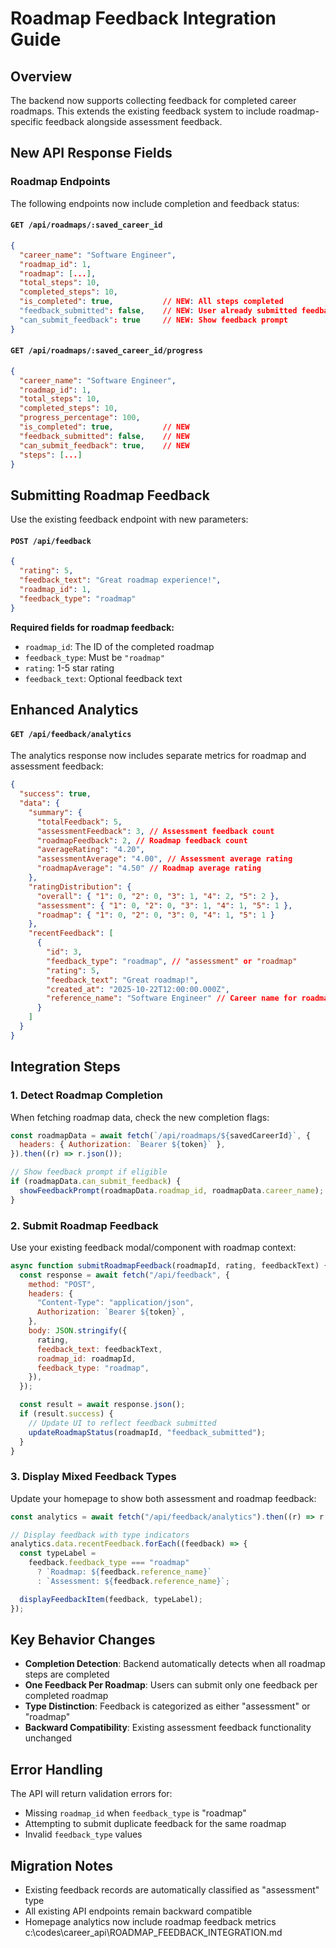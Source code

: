 # Roadmap Feedback Integration Guide

## Overview

The backend now supports collecting feedback for completed career roadmaps. This extends the existing feedback system to include roadmap-specific feedback alongside assessment feedback.

## New API Response Fields

### Roadmap Endpoints

The following endpoints now include completion and feedback status:

#### `GET /api/roadmaps/:saved_career_id`

```json
{
  "career_name": "Software Engineer",
  "roadmap_id": 1,
  "roadmap": [...],
  "total_steps": 10,
  "completed_steps": 10,
  "is_completed": true,           // NEW: All steps completed
  "feedback_submitted": false,    // NEW: User already submitted feedback
  "can_submit_feedback": true     // NEW: Show feedback prompt
}
```

#### `GET /api/roadmaps/:saved_career_id/progress`

```json
{
  "career_name": "Software Engineer",
  "roadmap_id": 1,
  "total_steps": 10,
  "completed_steps": 10,
  "progress_percentage": 100,
  "is_completed": true,           // NEW
  "feedback_submitted": false,    // NEW
  "can_submit_feedback": true,    // NEW
  "steps": [...]
}
```

## Submitting Roadmap Feedback

Use the existing feedback endpoint with new parameters:

#### `POST /api/feedback`

```json
{
  "rating": 5,
  "feedback_text": "Great roadmap experience!",
  "roadmap_id": 1,
  "feedback_type": "roadmap"
}
```

**Required fields for roadmap feedback:**

- `roadmap_id`: The ID of the completed roadmap
- `feedback_type`: Must be `"roadmap"`
- `rating`: 1-5 star rating
- `feedback_text`: Optional feedback text

## Enhanced Analytics

#### `GET /api/feedback/analytics`

The analytics response now includes separate metrics for roadmap and assessment feedback:

```json
{
  "success": true,
  "data": {
    "summary": {
      "totalFeedback": 5,
      "assessmentFeedback": 3, // Assessment feedback count
      "roadmapFeedback": 2, // Roadmap feedback count
      "averageRating": "4.20",
      "assessmentAverage": "4.00", // Assessment average rating
      "roadmapAverage": "4.50" // Roadmap average rating
    },
    "ratingDistribution": {
      "overall": { "1": 0, "2": 0, "3": 1, "4": 2, "5": 2 },
      "assessment": { "1": 0, "2": 0, "3": 1, "4": 1, "5": 1 },
      "roadmap": { "1": 0, "2": 0, "3": 0, "4": 1, "5": 1 }
    },
    "recentFeedback": [
      {
        "id": 3,
        "feedback_type": "roadmap", // "assessment" or "roadmap"
        "rating": 5,
        "feedback_text": "Great roadmap!",
        "created_at": "2025-10-22T12:00:00.000Z",
        "reference_name": "Software Engineer" // Career name for roadmaps
      }
    ]
  }
}
```

## Integration Steps

### 1. Detect Roadmap Completion

When fetching roadmap data, check the new completion flags:

```javascript
const roadmapData = await fetch(`/api/roadmaps/${savedCareerId}`, {
  headers: { Authorization: `Bearer ${token}` },
}).then((r) => r.json());

// Show feedback prompt if eligible
if (roadmapData.can_submit_feedback) {
  showFeedbackPrompt(roadmapData.roadmap_id, roadmapData.career_name);
}
```

### 2. Submit Roadmap Feedback

Use your existing feedback modal/component with roadmap context:

```javascript
async function submitRoadmapFeedback(roadmapId, rating, feedbackText) {
  const response = await fetch("/api/feedback", {
    method: "POST",
    headers: {
      "Content-Type": "application/json",
      Authorization: `Bearer ${token}`,
    },
    body: JSON.stringify({
      rating,
      feedback_text: feedbackText,
      roadmap_id: roadmapId,
      feedback_type: "roadmap",
    }),
  });

  const result = await response.json();
  if (result.success) {
    // Update UI to reflect feedback submitted
    updateRoadmapStatus(roadmapId, "feedback_submitted");
  }
}
```

### 3. Display Mixed Feedback Types

Update your homepage to show both assessment and roadmap feedback:

```javascript
const analytics = await fetch("/api/feedback/analytics").then((r) => r.json());

// Display feedback with type indicators
analytics.data.recentFeedback.forEach((feedback) => {
  const typeLabel =
    feedback.feedback_type === "roadmap"
      ? `Roadmap: ${feedback.reference_name}`
      : `Assessment: ${feedback.reference_name}`;

  displayFeedbackItem(feedback, typeLabel);
});
```

## Key Behavior Changes

- **Completion Detection**: Backend automatically detects when all roadmap steps are completed
- **One Feedback Per Roadmap**: Users can submit only one feedback per completed roadmap
- **Type Distinction**: Feedback is categorized as either "assessment" or "roadmap"
- **Backward Compatibility**: Existing assessment feedback functionality unchanged

## Error Handling

The API will return validation errors for:

- Missing `roadmap_id` when `feedback_type` is "roadmap"
- Attempting to submit duplicate feedback for the same roadmap
- Invalid `feedback_type` values

## Migration Notes

- Existing feedback records are automatically classified as "assessment" type
- All existing API endpoints remain backward compatible
- Homepage analytics now include roadmap feedback metrics</content>
  <parameter name="filePath">c:\codes\career_api\ROADMAP_FEEDBACK_INTEGRATION.md
